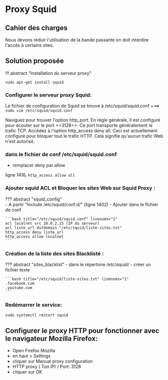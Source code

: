 # Proxy Squid

## Cahier des charges

Nous devons réduir l'utilisation de la bande passante on doit interdire l'accès à certains sites.

## Solution proposée

!!! abstract "Installation du serveur proxy"
 
 `sudo apt-get install squid`

### Configurer le serveur proxy Squid:

Le fichier de configuration de Squid se trouve à /etc/squid/squid.conf  ===> `sudo vim /etc/squid/squid.conf`

Naviguez pour trouver l'option http_port. En règle générale, il est configuré pour écouter sur le port ==3128==. Ce port transporte généralement le trafic TCP.
Accédez à l'option http_access deny all. Ceci est actuellement configuré pour bloquer tout le trafic HTTP. Cela signifie qu'aucun trafic Web n'est autorisé.

### dans le fichier de conf /etc/squid/squid.conf

- remplacer deny par allow 

ligne 1416,
`http_access allow all` 


### Ajouter squid ACL et Bloquer les sites Web sur Squid Proxy :

??? abstract "squid_config"  
    - A partir "include /etc/squid/conf.d/" (ligne 1402)
    - Ajouter dans le fichier de conf

    ```bash title="/etc/squid/squid.conf" linenums="1"
    acl localnet src 10.0.2.15 (IP du serveur)
    acl liste_url dstdomain "/etc/squid/liste-sites.txt"
    http_access deny liste_url
    http_access allow localnet
    ```

### Création de la liste des sites Blacklisté : 

??? abstract "sites_blacklist"
    - dans le répertoire /etc/squid/ 
    - créer un fichier texte

    ```bash title="/etc/squid/liste-sites.txt" linenums="1"
    .facebook.com        
    .youtube.com
    ```

### Redémarrer le service: 

`sudo systemctl restart squid`

## Configurer le proxy HTTP pour fonctionner avec le navigateur Mozilla Firefox:

- Open Firefox Mozilla
- en haut > Settings
- cliquer sur Manual proxy configuration
- HTTP proxy ( Ton IP) / Port: 3128
- cliquer sur OK
